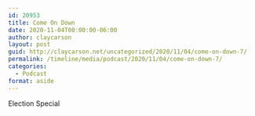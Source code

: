 ```yaml
---
id: 20953
title: Come On Down
date: 2020-11-04T00:00:00-06:00
author: claycarson
layout: post
guid: http://claycarson.net/uncategorized/2020/11/04/come-on-down-7/
permalink: /timeline/media/podcast/2020/11/04/come-on-down-7/
categories:
  - Podcast
format: aside
---
```

<div class="media-details">Election Special</div>

<div class="media-creator"></div>

<div class="media-rating"></div>